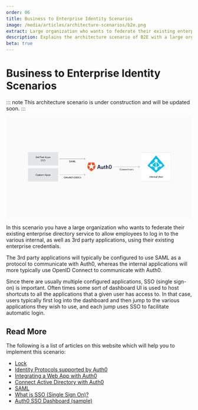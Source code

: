 ```yaml
---
order: 06
title: Business to Enterprise Identity Scenarios
image: /media/articles/architecture-scenarios/b2e.png
extract: Large organization who wants to federate their existing enterprise directory service to allow employees to log in to applications using their existing enterprise credentials.
description: Explains the architecture scenario of B2E with a large organization that wants to extend their existing enterprise directory service.
beta: true
---
```


# Business to Enterprise Identity Scenarios

::: note
This architecture scenario is under construction and will be updated soon.
:::

![](/media/articles/architecture-scenarios/b2e.png)

In this scenario you have a large organization who wants to federate their existing enterprise directory service to allow employees to log in to the various internal, as well as 3rd party applications, using their existing enterprise credentials.

The 3rd party applications will typically be configured to use SAML as a protocol to communicate with Auth0, whereas the internal applications will more typically use OpenID Connect to communicate with Auth0.

Since there are usually multiple configured applications, SSO (single sign-on) is important. Often times some sort of dashboard UI is used to host shortcuts to all the applications that a given user has access to. In that case, users typically first log into the dashboard and then jump to the various applications they wish to use, and each jump uses SSO to facilitate automatic login.

## Read More

The following is a list of articles on this website which will help you to implement this scenario:

* [Lock](https://auth0.com/lock)
* [Identity Protocols supported by Auth0](/protocols)
* [Integrating a Web App with Auth0](/oauth-web-protocol)
* [Connect Active Directory with Auth0](/connections/enterprise/active-directory)
* [SAML](/saml-configuration)
* [What is SSO (Single Sign On)?](/sso)
* [Auth0 SSO Dashboard (sample)](https://github.com/auth0-samples/auth0-sso-dashboard)
